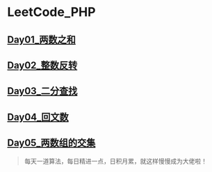 # LeetCode_PHP

## [Day01_两数之和](https://github.com/zhangdejian/LeetCode_PHP/tree/master/Day01_twoSum)

## [Day02_整数反转](https://github.com/zhangdejian/LeetCode_PHP/tree/master/Day02_integerReverse)

## [Day03_二分查找](https://github.com/zhangdejian/LeetCode_PHP/tree/master/Day03_binarySearch)

## [Day04_回文数](https://github.com/zhangdejian/LeetCode_PHP/tree/master/Day04_isPalindrome)

## [Day05_两数组的交集](https://github.com/zhangdejian/LeetCode_PHP/tree/master/Day05_intersection)

>每天一道算法，每日精进一点，日积月累，就这样慢慢成为大佬啦！
